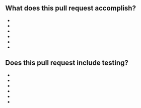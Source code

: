 ## What does this pull request accomplish?

- 
- 
- 
- 
- 
- 

## Does this pull request include testing?

-
-
-
-
-
- 